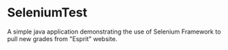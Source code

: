 # SeleniumTest

A simple java application demonstrating the use of Selenium Framework to pull new grades from "Esprit" website.
